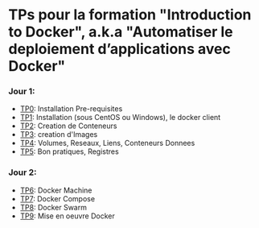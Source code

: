 # TPs pour la formation "Introduction to Docker", a.k.a "Automatiser le deploiement d’applications avec Docker"

### Jour 1:
- [TP0](TP0_Installation_Extras.md): Installation Pre-requisites
- [TP1](TP1_Installation_Docker.md): Installation (sous CentOS ou Windows), le docker client
- [TP2](TP2_ContainerCreation.md): Creation de Conteneurs
- [TP3](TP3_ImageCreation.md): creation d'Images
- [TP4](TP4_Volumes_Networks.md): Volumes, Reseaux, Liens, Conteneurs Donnees
- [TP5](TP5_BonPratiques_Registres.md): Bon pratiques, Registres
### Jour 2:
- [TP6](TP6_DockerMachine.md): Docker Machine
- [TP7](TP7_DockerCompose.md): Docker Compose
- [TP8](TP8_DockerSwarm.md): Docker Swarm
- [TP9](TP9_MiseEnOeuvreDocker.md): Mise en oeuvre Docker
